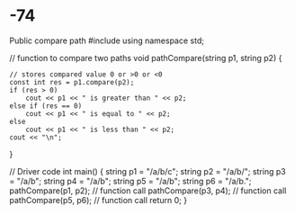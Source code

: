 # -74
Public compare path 
#include <iostream>
using namespace std;
 
// function to compare two paths
void pathCompare(string p1, string p2)
{
 
    // stores compared value 0 or >0 or <0
    const int res = p1.compare(p2);
    if (res > 0)
        cout << p1 << " is greater than " << p2;
    else if (res == 0)
        cout << p1 << " is equal to " << p2;
    else
        cout << p1 << " is less than " << p2;
    cout << "\n";
}
 
// Driver code
int main()
{
    string p1 = "/a/b/c";
    string p2 = "/a/b/";
    string p3 = "/a/b";
    string p4 = "/a/b";
    string p5 = "/a/b";
    string p6 = "/a/b.";
    pathCompare(p1, p2); // function call
    pathCompare(p3, p4); // function call
    pathCompare(p5, p6); // function call
    return 0;
}
